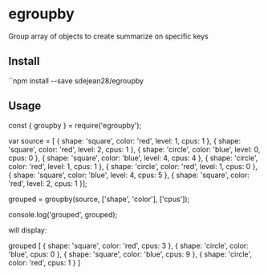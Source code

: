 # egroupby
Group array of objects to create summarize on specific keys

## Install
``npm install --save sdejean28/egroupby

## Usage

const { groupby } = require('egroupby');

var source = [
	{ shape: 'square', color: 'red', level: 1, cpus: 1 }, 
	{ shape: 'square', color: 'red', level: 2, cpus: 1 }, 
	{ shape: 'circle', color: 'blue', level: 0, cpus: 0 }, 
	{ shape: 'square', color: 'blue', level: 4, cpus: 4 }, 
	{ shape: 'circle', color: 'red', level: 1, cpus: 1 }, 
	{ shape: 'circle', color: 'red', level: 1, cpus: 0 }, 
	{ shape: 'square', color: 'blue', level: 4, cpus: 5 }, 
	{ shape: 'square', color: 'red', level: 2, cpus: 1 }];

grouped = groupby(source, ['shape', 'color'], ['cpus']);

console.log('grouped', grouped);

will display:

grouped [ { shape: 'square', color: 'red', cpus: 3 },
  { shape: 'circle', color: 'blue', cpus: 0 },
  { shape: 'square', color: 'blue', cpus: 9 },
  { shape: 'circle', color: 'red', cpus: 1 } ]
